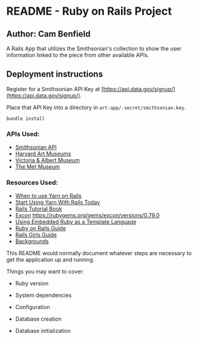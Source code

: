 # README - Ruby on Rails Project
## Author: Cam Benfield

A Rails App that utilizes the Smithsonian's collection to show the user information linked to the piece from other available APIs.

## Deployment instructions

Register for a Smithsonian API Key at [https://api.data.gov/signup/](https://api.data.gov/signup/).

Place that API Key into a directory in ``art-app/.secret/smithsonian.key``.

``bundle install``


### APIs Used:
 - [Smithsonian API](https://github.com/Smithsonian/OpenAccess)
 - [Harvard Art Museums](https://www.programmableweb.com/api/harvard-art-museums)
 - [Victoria & Albert Museum](https://www.programmableweb.com/api/victoria-albert-museum-rest-api)
 - [The Met Museum](https://www.programmableweb.com/api/metropolitan-museum-art-met-collection-rest-api-v10)

### Resources Used:
 - [When to use Yarn on Rails](https://dev.to/mbackermann/how-and-when-to-use-yarn-on-rails-3jm4)
 - [Start Using Yarn With Rails Today](https://nithinbekal.com/posts/yarn-rails/)
 - [Rails Tutorial Book](https://www.railstutorial.org/book/beginning#sec-development_environment)
 - [Excon](https://github.com/excon/excon#getting-started) https://rubygems.org/gems/excon/versions/0.79.0
 - [Using Embedded Ruby as a Template Language](https://levelup.gitconnected.com/use-embedded-ruby-as-a-template-language-85a85202f26f)
 - [Ruby on Rails Guide](https://guides.rubyonrails.org/layouts_and_rendering.html#rendering-by-default-convention-over-configuration-in-action)
 - [Rails Girls Guide](https://guides.railsgirls.com/design-html-css)
 - [Backgrounds](https://www.toptal.com/designers/subtlepatterns/)


This README would normally document whatever steps are necessary to get the
application up and running.

Things you may want to cover:

* Ruby version

* System dependencies

* Configuration

* Database creation

* Database initialization

